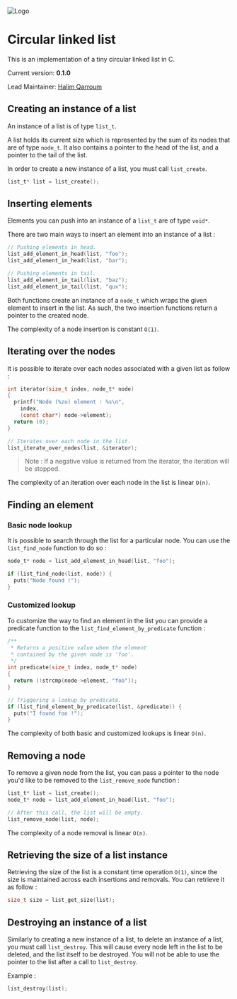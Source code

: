 ![Logo](http://dory.fr/images/jouets/train2.png)

# Circular linked list

This is an implementation of a tiny circular linked list in C.

Current version: **0.1.0**

Lead Maintainer: [Halim Qarroum](mailto:hqm.post@gmail.com)

## Creating an instance of a list

An instance of a list is of type `list_t`.

A list holds its current size which is represented by the sum of its nodes that are of type `node_t`. It also contains a pointer to the head of the list, and a pointer to the tail of the list.

In order to create a new instance of a list, you must call `list_create`.

```C
list_t* list = list_create();
```

## Inserting elements

Elements you can push into an instance of a `list_t` are of type `void*`.

There are two main ways to insert an element into an instance of a list :

```C
// Pushing elements in head.
list_add_element_in_head(list, "foo");
list_add_element_in_head(list, "bar");

// Pushing elements in tail.
list_add_element_in_tail(list, "baz");
list_add_element_in_tail(list, "qux");
```

Both functions create an instance of a `node_t` which wraps the given element to insert in the list. As such, the two insertion functions return a pointer to the created node.

The complexity of a node insertion is constant `O(1)`.

## Iterating over the nodes

It is possible to iterate over each nodes associated with a given list as follow :

```C
int iterator(size_t index, node_t* node)
{
  printf("Node (%zu) element : %s\n",
    index,
    (const char*) node->element);
  return (0);
}

// Iterates over each node in the list.
list_iterate_over_nodes(list, &iterator);
```
> Note : If a negative value is returned from the iterator, the iteration will be stopped.

The complexity of an iteration over each node in the list is linear `O(n)`.

## Finding an element

### Basic node lookup

It is possible to search through the list for a particular node. You can use the `list_find_node` function to do so :

```C
node_t* node = list_add_element_in_head(list, "foo");

if (list_find_node(list, node)) {
  puts("Node found !");
}
```

### Customized lookup

To customize the way to find an element in the list you can provide a predicate function to the `list_find_element_by_predicate` function :

```C
/**
 * Returns a positive value when the element
 * contained by the given node is 'foo'.
 */
int predicate(size_t index, node_t* node)
{
  return (!strcmp(node->element, "foo"));
}

// Triggering a lookup by predicate.
if (list_find_element_by_predicate(list, &predicate)) {
  puts("I found foo !");
}
```

The complexity of both basic and customized lookups is linear `O(n)`.

## Removing a node

To remove a given node from the list, you can pass a pointer to the node you'd like to be removed to the `list_remove_node` function :

```C
list_t* list = list_create();
node_t* node = list_add_element_in_head(list, "foo");

// After this call, the list will be empty.
list_remove_node(list, node);
```

The complexity of a node removal is linear `O(n)`.

## Retrieving the size of a list instance

Retrieving the size of the list is a constant time operation `O(1)`, since the size is maintained across each insertions and removals. You can retrieve it as follow :

```C
size_t size = list_get_size(list);
```

## Destroying an instance of a list

Similarly to creating a new instance of a list, to delete an instance of a list, you must call `list_destroy`. This will cause every node left in the list to be deleted, and the list itself to be destroyed. You will not be able to use the pointer to the list after a call to `list_destroy`.

Example :

```C
list_destroy(list);
```
